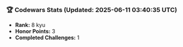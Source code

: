 ### 🏆 Codewars Stats (Updated: 2025-06-11 03:40:35 UTC)

- **Rank:** 8 kyu
- **Honor Points:** 3
- **Completed Challenges:** 1
